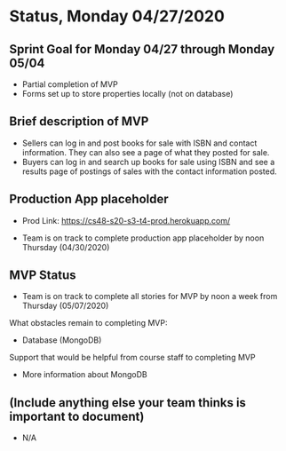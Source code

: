 # Status, Monday 04/27/2020

## Sprint Goal for Monday 04/27 through Monday 05/04

* Partial completion of MVP
* Forms set up to store properties locally (not on database)

## Brief description of MVP

* Sellers can log in and post books for sale with ISBN and contact information. They can also see a page of what they posted for sale.
* Buyers can log in and search up books for sale using ISBN and see a results page of postings of sales with the contact information posted.

## Production App placeholder

* Prod Link: https://cs48-s20-s3-t4-prod.herokuapp.com/

* Team is on track to complete production app placeholder by noon Thursday (04/30/2020)

## MVP Status

* Team is on track to complete all stories for MVP by noon a week from Thursday (05/07/2020)

What obstacles remain to completing MVP:

* Database (MongoDB)

Support that would be helpful from course staff to completing MVP

* More information about MongoDB

## (Include anything else your team thinks is important to document)

* N/A
